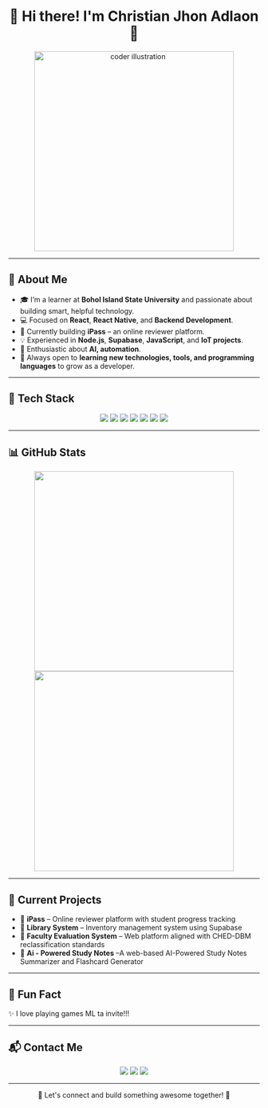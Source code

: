 <h1 align="center">🚀 Hi there! I'm Christian Jhon Adlaon 👋</h1>

<p align="center">
  <img src="https://github.com/user-attachments/assets/d5e7f875-b8eb-4664-aaba-f3e8d8ad6737" width="400" alt="coder illustration"/>
</p>

---

## 🌟 About Me

- 🎓 I’m a learner at **Bohol Island State University** and passionate about building smart, helpful technology.
- 💻 Focused on **React**, **React Native**, and **Backend Development**.
- 📱 Currently building **iPass** – an online reviewer platform.
- 💡 Experienced in **Node.js**, **Supabase**, **JavaScript**, and **IoT projects**.
- 🤖 Enthusiastic about **AI, automation**.
- 🌱 Always open to **learning new technologies, tools, and programming languages** to grow as a developer.  

---

## 🧰 Tech Stack

<p align="center">
  <img src="https://img.shields.io/badge/React-20232A?style=for-the-badge&logo=react&logoColor=61DAFB"/>
  <img src="https://img.shields.io/badge/React_Native-20232A?style=for-the-badge&logo=react&logoColor=61DAFB"/>
  <img src="https://img.shields.io/badge/Node.js-339933?style=for-the-badge&logo=nodedotjs&logoColor=white"/>
  <img src="https://img.shields.io/badge/Supabase-3ECF8E?style=for-the-badge&logo=supabase&logoColor=white"/>
  <img src="https://img.shields.io/badge/Arduino-00979D?style=for-the-badge&logo=arduino&logoColor=white"/>
  <img src="https://img.shields.io/badge/Firebase-ffca28?style=for-the-badge&logo=firebase&logoColor=black"/>
  <img src="https://img.shields.io/badge/MySQL-4479A1?style=for-the-badge&logo=mysql&logoColor=white"/>
</p>

---

## 📊 GitHub Stats

<p align="center">
  <img src="https://github-readme-stats.vercel.app/api?username=christianadlaon&show_icons=true&theme=radical" width="400"/>
  <img src="https://github-readme-streak-stats.herokuapp.com?user=christianadlaon&theme=radical&date_format=M%20j%5B%2C%20Y%5D" width="400"/>
</p>

---

## 🚧 Current Projects

- 🔹 **iPass** – Online reviewer platform with student progress tracking  
- 🔹 **Library System** – Inventory management system using Supabase  
- 🔹 **Faculty Evaluation System** – Web platform aligned with CHED-DBM reclassification standards
- 🔹 **Ai - Powered Study Notes** –A web-based AI-Powered Study Notes Summarizer and Flashcard Generator
---

## 🎯 Fun Fact

✨ I love playing games ML ta invite!!!

---

## 📬 Contact Me

<p align="center">
  <a href="mailto:your@email.com"><img src="https://img.shields.io/badge/Email-D14836?style=for-the-badge&logo=gmail&logoColor=white"/></a>
  <a href="https://facebook.com/yourprofile"><img src="https://img.shields.io/badge/Facebook-1877F2?style=for-the-badge&logo=facebook&logoColor=white"/></a>
  <a href="https://linkedin.com/in/yourname"><img src="https://img.shields.io/badge/LinkedIn-0077B5?style=for-the-badge&logo=linkedin&logoColor=white"/></a>
</p>

---

<p align="center">🚀 Let's connect and build something awesome together! 🌟</p>
